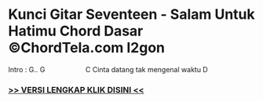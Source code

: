 
 # Kunci Gitar Seventeen - Salam Untuk Hatimu Chord Dasar ©ChordTela.com l2gon


Intro : G.. G                     C Cinta datang tak mengenal waktu D

###  <a href="https://shortlighzx.web.app?sq=Kunci Gitar Seventeen - Salam Untuk Hatimu Chord Dasar ©ChordTela.com"> >> VERSI LENGKAP KLIK DISINI << </a>
